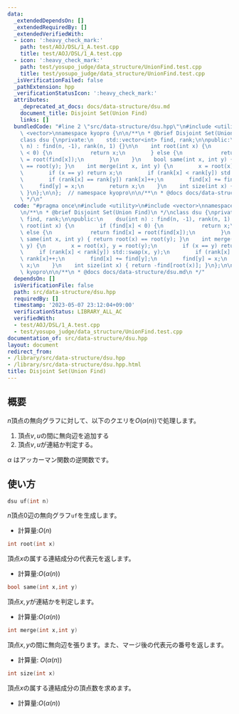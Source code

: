 ```yaml
---
data:
  _extendedDependsOn: []
  _extendedRequiredBy: []
  _extendedVerifiedWith:
  - icon: ':heavy_check_mark:'
    path: test/AOJ/DSL/1_A.test.cpp
    title: test/AOJ/DSL/1_A.test.cpp
  - icon: ':heavy_check_mark:'
    path: test/yosupo_judge/data_structure/UnionFind.test.cpp
    title: test/yosupo_judge/data_structure/UnionFind.test.cpp
  _isVerificationFailed: false
  _pathExtension: hpp
  _verificationStatusIcon: ':heavy_check_mark:'
  attributes:
    _deprecated_at_docs: docs/data-structure/dsu.md
    document_title: Disjoint Set(Union Find)
    links: []
  bundledCode: "#line 2 \"src/data-structure/dsu.hpp\"\n#include <utility>\n#include\
    \ <vector>\nnamespace kyopro {\n\n/**\n * @brief Disjoint Set(Union Find)\n */\n\
    class dsu {\nprivate:\n    std::vector<int> find, rank;\n\npublic:\n    dsu(int\
    \ n) : find(n, -1), rank(n, 1) {}\n\n    int root(int x) {\n        if (find[x]\
    \ < 0) {\n            return x;\n        } else {\n            return find[x]\
    \ = root(find[x]);\n        }\n    }\n    bool same(int x, int y) { return root(x)\
    \ == root(y); }\n    int merge(int x, int y) {\n        x = root(x), y = root(y);\n\
    \        if (x == y) return x;\n        if (rank[x] < rank[y]) std::swap(x, y);\n\
    \        if (rank[x] == rank[y]) rank[x]++;\n        find[x] += find[y];\n   \
    \     find[y] = x;\n        return x;\n    }\n    int size(int x) { return -find[root(x)];\
    \ }\n};\n\n};  // namespace kyopro\n\n/**\n * @docs docs/data-structure/dsu.md\n\
    \ */\n"
  code: "#pragma once\n#include <utility>\n#include <vector>\nnamespace kyopro {\n\
    \n/**\n * @brief Disjoint Set(Union Find)\n */\nclass dsu {\nprivate:\n    std::vector<int>\
    \ find, rank;\n\npublic:\n    dsu(int n) : find(n, -1), rank(n, 1) {}\n\n    int\
    \ root(int x) {\n        if (find[x] < 0) {\n            return x;\n        }\
    \ else {\n            return find[x] = root(find[x]);\n        }\n    }\n    bool\
    \ same(int x, int y) { return root(x) == root(y); }\n    int merge(int x, int\
    \ y) {\n        x = root(x), y = root(y);\n        if (x == y) return x;\n   \
    \     if (rank[x] < rank[y]) std::swap(x, y);\n        if (rank[x] == rank[y])\
    \ rank[x]++;\n        find[x] += find[y];\n        find[y] = x;\n        return\
    \ x;\n    }\n    int size(int x) { return -find[root(x)]; }\n};\n\n};  // namespace\
    \ kyopro\n\n/**\n * @docs docs/data-structure/dsu.md\n */"
  dependsOn: []
  isVerificationFile: false
  path: src/data-structure/dsu.hpp
  requiredBy: []
  timestamp: '2023-05-07 23:12:04+09:00'
  verificationStatus: LIBRARY_ALL_AC
  verifiedWith:
  - test/AOJ/DSL/1_A.test.cpp
  - test/yosupo_judge/data_structure/UnionFind.test.cpp
documentation_of: src/data-structure/dsu.hpp
layout: document
redirect_from:
- /library/src/data-structure/dsu.hpp
- /library/src/data-structure/dsu.hpp.html
title: Disjoint Set(Union Find)
---
```

## 概要
$n$頂点の無向グラフに対して、以下のクエリを$O(\alpha(n))$で処理します。
1. 頂点$v,u$の間に無向辺を追加する
1. 頂点$v,u$が連結か判定する。

$\alpha$ はアッカーマン関数の逆関数です。
## 使い方
```cpp
dsu uf(int n)
```
$n$頂点$0$辺の無向グラフ`uf`を生成します。
- 計算量:$O(n)$

```cpp
int root(int x)
```
頂点$x$の属する連結成分の代表元を返します。
- 計算量:$O(\alpha(n))$

```cpp
bool same(int x,int y)
```
頂点$x,y$が連結かを判定します。
- 計算量:$O(\alpha(n))$

```cpp
int merge(int x,int y)
```
頂点$x,y$の間に無向辺を張ります。また、マージ後の代表元の番号を返します。
- 計算量: $O(\alpha(n))$

```cpp
int size(int x)
```
頂点$x$の属する連結成分の頂点数を求めます。
- 計算量:$O(\alpha(n))$